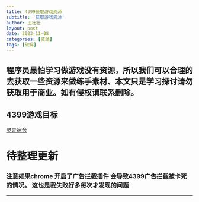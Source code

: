 ```yaml
---
title: 4399获取游戏资源
subtitle: '获取游戏资源'
author: 王壮壮
layout: post
date: 2023-11-08
categories: [资源]
tags: [破解]
---
```


## 程序员最怕学习做游戏没有资源，所以我们可以合理的去获取一些资源来做练手素材、本文只是学习探讨请勿获取用于商业。如有侵权请联系删除。
 

## 4399游戏目标 ## 
[灵异宿舍](https://www.4399.com/flash/229162_2.htm)
 

# 待整理更新
 
###  注意如果chrome 开启了广告拦截插件 会导致4399广告拦截被卡死的情况。 这也是我失败好多每次才发现的问题


***





